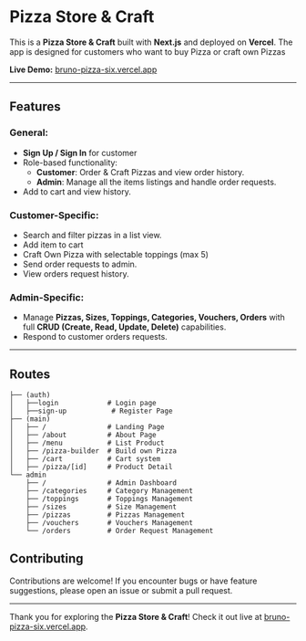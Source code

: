 # Pizza Store & Craft 

This is a **Pizza Store & Craft** built with **Next.js** and deployed on **Vercel**. The app is designed for customers who want to buy Pizza or craft own Pizzas

**Live Demo:** [bruno-pizza-six.vercel.app](https://bruno-pizza-six.vercel.app/)

---

## Features  

### General:  
- **Sign Up / Sign In** for customer
- Role-based functionality:  
  - **Customer**: Order & Craft Pizzas and view order history.  
  - **Admin**: Manage all the items listings and handle order requests.  
- Add to cart and view history.  

### Customer-Specific:  
- Search and filter pizzas in a list view.  
- Add item to cart
- Craft Own Pizza with selectable toppings (max 5)  
- Send order requests to admin.
- View orders request history.  

### Admin-Specific:  
- Manage **Pizzas, Sizes, Toppings, Categories, Vouchers, Orders** with full **CRUD (Create, Read, Update, Delete)** capabilities.  
- Respond to customer orders requests.  

---

## Routes
```
├── (auth)
│   ├──login            # Login page
│   ├──sign-up           # Register Page
├── (main)
│   ├── /               # Landing Page
│   ├── /about          # About Page
│   ├── /menu           # List Product
│   ├── /pizza-builder  # Build own Pizza
│   ├── /cart           # Cart system
│   ├── /pizza/[id]     # Product Detail
└── admin
    ├── /               # Admin Dashboard           
    ├── /categories     # Category Management
    ├── /toppings       # Toppings Management
    ├── /sizes          # Size Management
    ├── /pizzas         # Pizzas Management
    ├── /vouchers       # Vouchers Management
    └── /orders         # Order Request Management
```

## Contributing  

Contributions are welcome! If you encounter bugs or have feature suggestions, please open an issue or submit a pull request.  

---

Thank you for exploring the **Pizza Store & Craft**! Check it out live at [bruno-pizza-six.vercel.app](https://bruno-pizza-six.vercel.app/).  